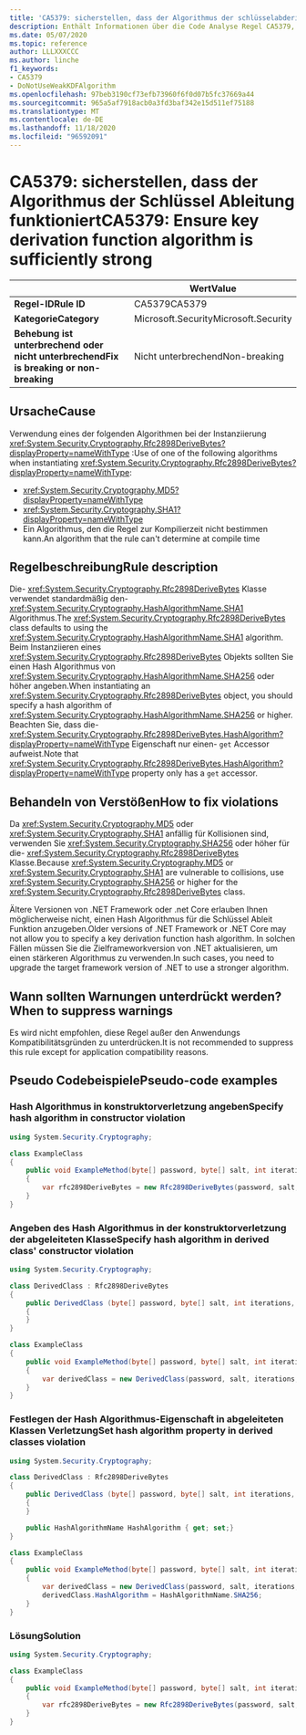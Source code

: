 ```yaml
---
title: 'CA5379: sicherstellen, dass der Algorithmus der schlüsselabderivationsfunktion ausreichend stark ist (Code Analyse)'
description: Enthält Informationen über die Code Analyse Regel CA5379, einschließlich der Gründe, der Behebung von Verstößen und der Zeit, zu der Sie unterdrückt werden soll.
ms.date: 05/07/2020
ms.topic: reference
author: LLLXXXCCC
ms.author: linche
f1_keywords:
- CA5379
- DoNotUseWeakKDFAlgorithm
ms.openlocfilehash: 97beb3190cf73efb73960f6f0d07b5fc37669a44
ms.sourcegitcommit: 965a5af7918acb0a3fd3baf342e15d511ef75188
ms.translationtype: MT
ms.contentlocale: de-DE
ms.lasthandoff: 11/18/2020
ms.locfileid: "96592091"
---
```

# <a name="ca5379-ensure-key-derivation-function-algorithm-is-sufficiently-strong"></a><span data-ttu-id="ef7ae-103">CA5379: sicherstellen, dass der Algorithmus der Schlüssel Ableitung funktioniert</span><span class="sxs-lookup"><span data-stu-id="ef7ae-103">CA5379: Ensure key derivation function algorithm is sufficiently strong</span></span>

| | <span data-ttu-id="ef7ae-104">Wert</span><span class="sxs-lookup"><span data-stu-id="ef7ae-104">Value</span></span> |
|-|-|
| <span data-ttu-id="ef7ae-105">**Regel-ID**</span><span class="sxs-lookup"><span data-stu-id="ef7ae-105">**Rule ID**</span></span> |<span data-ttu-id="ef7ae-106">CA5379</span><span class="sxs-lookup"><span data-stu-id="ef7ae-106">CA5379</span></span>|
| <span data-ttu-id="ef7ae-107">**Kategorie**</span><span class="sxs-lookup"><span data-stu-id="ef7ae-107">**Category**</span></span> |<span data-ttu-id="ef7ae-108">Microsoft.Security</span><span class="sxs-lookup"><span data-stu-id="ef7ae-108">Microsoft.Security</span></span>|
| <span data-ttu-id="ef7ae-109">**Behebung ist unterbrechend oder nicht unterbrechend**</span><span class="sxs-lookup"><span data-stu-id="ef7ae-109">**Fix is breaking or non-breaking**</span></span> |<span data-ttu-id="ef7ae-110">Nicht unterbrechend</span><span class="sxs-lookup"><span data-stu-id="ef7ae-110">Non-breaking</span></span>|

## <a name="cause"></a><span data-ttu-id="ef7ae-111">Ursache</span><span class="sxs-lookup"><span data-stu-id="ef7ae-111">Cause</span></span>

<span data-ttu-id="ef7ae-112">Verwendung eines der folgenden Algorithmen bei der Instanziierung <xref:System.Security.Cryptography.Rfc2898DeriveBytes?displayProperty=nameWithType> :</span><span class="sxs-lookup"><span data-stu-id="ef7ae-112">Use of one of the following algorithms when instantiating <xref:System.Security.Cryptography.Rfc2898DeriveBytes?displayProperty=nameWithType>:</span></span>

- <xref:System.Security.Cryptography.MD5?displayProperty=nameWithType>
- <xref:System.Security.Cryptography.SHA1?displayProperty=nameWithType>
- <span data-ttu-id="ef7ae-113">Ein Algorithmus, den die Regel zur Kompilierzeit nicht bestimmen kann.</span><span class="sxs-lookup"><span data-stu-id="ef7ae-113">An algorithm that the rule can't determine at compile time</span></span>

## <a name="rule-description"></a><span data-ttu-id="ef7ae-114">Regelbeschreibung</span><span class="sxs-lookup"><span data-stu-id="ef7ae-114">Rule description</span></span>

<span data-ttu-id="ef7ae-115">Die- <xref:System.Security.Cryptography.Rfc2898DeriveBytes> Klasse verwendet standardmäßig den- <xref:System.Security.Cryptography.HashAlgorithmName.SHA1> Algorithmus.</span><span class="sxs-lookup"><span data-stu-id="ef7ae-115">The <xref:System.Security.Cryptography.Rfc2898DeriveBytes> class defaults to using the <xref:System.Security.Cryptography.HashAlgorithmName.SHA1> algorithm.</span></span> <span data-ttu-id="ef7ae-116">Beim Instanziieren eines <xref:System.Security.Cryptography.Rfc2898DeriveBytes> Objekts sollten Sie einen Hash Algorithmus von <xref:System.Security.Cryptography.HashAlgorithmName.SHA256> oder höher angeben.</span><span class="sxs-lookup"><span data-stu-id="ef7ae-116">When instantiating an <xref:System.Security.Cryptography.Rfc2898DeriveBytes> object, you should specify a hash algorithm of <xref:System.Security.Cryptography.HashAlgorithmName.SHA256> or higher.</span></span> <span data-ttu-id="ef7ae-117">Beachten Sie, dass die- <xref:System.Security.Cryptography.Rfc2898DeriveBytes.HashAlgorithm?displayProperty=nameWithType> Eigenschaft nur einen- `get` Accessor aufweist.</span><span class="sxs-lookup"><span data-stu-id="ef7ae-117">Note that <xref:System.Security.Cryptography.Rfc2898DeriveBytes.HashAlgorithm?displayProperty=nameWithType> property only has a `get` accessor.</span></span>

## <a name="how-to-fix-violations"></a><span data-ttu-id="ef7ae-118">Behandeln von Verstößen</span><span class="sxs-lookup"><span data-stu-id="ef7ae-118">How to fix violations</span></span>

<span data-ttu-id="ef7ae-119">Da <xref:System.Security.Cryptography.MD5> oder <xref:System.Security.Cryptography.SHA1> anfällig für Kollisionen sind, verwenden Sie <xref:System.Security.Cryptography.SHA256> oder höher für die- <xref:System.Security.Cryptography.Rfc2898DeriveBytes> Klasse.</span><span class="sxs-lookup"><span data-stu-id="ef7ae-119">Because <xref:System.Security.Cryptography.MD5> or <xref:System.Security.Cryptography.SHA1> are vulnerable to collisions, use <xref:System.Security.Cryptography.SHA256> or higher for the <xref:System.Security.Cryptography.Rfc2898DeriveBytes> class.</span></span>

<span data-ttu-id="ef7ae-120">Ältere Versionen von .NET Framework oder .net Core erlauben Ihnen möglicherweise nicht, einen Hash Algorithmus für die Schlüssel Ableit Funktion anzugeben.</span><span class="sxs-lookup"><span data-stu-id="ef7ae-120">Older versions of .NET Framework or .NET Core may not allow you to specify a key derivation function hash algorithm.</span></span> <span data-ttu-id="ef7ae-121">In solchen Fällen müssen Sie die Zielframeworkversion von .NET aktualisieren, um einen stärkeren Algorithmus zu verwenden.</span><span class="sxs-lookup"><span data-stu-id="ef7ae-121">In such cases, you need to upgrade the target framework version of .NET to use a stronger algorithm.</span></span>

## <a name="when-to-suppress-warnings"></a><span data-ttu-id="ef7ae-122">Wann sollten Warnungen unterdrückt werden?</span><span class="sxs-lookup"><span data-stu-id="ef7ae-122">When to suppress warnings</span></span>

<span data-ttu-id="ef7ae-123">Es wird nicht empfohlen, diese Regel außer den Anwendungs Kompatibilitätsgründen zu unterdrücken.</span><span class="sxs-lookup"><span data-stu-id="ef7ae-123">It is not recommended to suppress this rule except for application compatibility reasons.</span></span>

## <a name="pseudo-code-examples"></a><span data-ttu-id="ef7ae-124">Pseudo Codebeispiele</span><span class="sxs-lookup"><span data-stu-id="ef7ae-124">Pseudo-code examples</span></span>

### <a name="specify-hash-algorithm-in-constructor-violation"></a><span data-ttu-id="ef7ae-125">Hash Algorithmus in konstruktorverletzung angeben</span><span class="sxs-lookup"><span data-stu-id="ef7ae-125">Specify hash algorithm in constructor violation</span></span>

```csharp
using System.Security.Cryptography;

class ExampleClass
{
    public void ExampleMethod(byte[] password, byte[] salt, int iterations, HashAlgorithmName hashAlgorithm)
    {
        var rfc2898DeriveBytes = new Rfc2898DeriveBytes(password, salt, iterations, HashAlgorithmName.MD5);
    }
}
```

### <a name="specify-hash-algorithm-in-derived-class-constructor-violation"></a><span data-ttu-id="ef7ae-126">Angeben des Hash Algorithmus in der konstruktorverletzung der abgeleiteten Klasse</span><span class="sxs-lookup"><span data-stu-id="ef7ae-126">Specify hash algorithm in derived class' constructor violation</span></span>

```csharp
using System.Security.Cryptography;

class DerivedClass : Rfc2898DeriveBytes
{
    public DerivedClass (byte[] password, byte[] salt, int iterations, HashAlgorithmName hashAlgorithm) : base(password, salt, iterations, hashAlgorithm)
    {
    }
}

class ExampleClass
{
    public void ExampleMethod(byte[] password, byte[] salt, int iterations, HashAlgorithmName hashAlgorithm)
    {
        var derivedClass = new DerivedClass(password, salt, iterations, HashAlgorithmName.MD5);
    }
}
```

### <a name="set-hash-algorithm-property-in-derived-classes-violation"></a><span data-ttu-id="ef7ae-127">Festlegen der Hash Algorithmus-Eigenschaft in abgeleiteten Klassen Verletzung</span><span class="sxs-lookup"><span data-stu-id="ef7ae-127">Set hash algorithm property in derived classes violation</span></span>

```csharp
using System.Security.Cryptography;

class DerivedClass : Rfc2898DeriveBytes
{
    public DerivedClass (byte[] password, byte[] salt, int iterations, HashAlgorithmName hashAlgorithm) : base(password, salt, iterations, hashAlgorithm)
    {
    }

    public HashAlgorithmName HashAlgorithm { get; set;}
}

class ExampleClass
{
    public void ExampleMethod(byte[] password, byte[] salt, int iterations, HashAlgorithmName hashAlgorithm)
    {
        var derivedClass = new DerivedClass(password, salt, iterations, HashAlgorithmName.MD5);
        derivedClass.HashAlgorithm = HashAlgorithmName.SHA256;
    }
}
```

### <a name="solution"></a><span data-ttu-id="ef7ae-128">Lösung</span><span class="sxs-lookup"><span data-stu-id="ef7ae-128">Solution</span></span>

```csharp
using System.Security.Cryptography;

class ExampleClass
{
    public void ExampleMethod(byte[] password, byte[] salt, int iterations, HashAlgorithmName hashAlgorithm)
    {
        var rfc2898DeriveBytes = new Rfc2898DeriveBytes(password, salt, iterations, HashAlgorithmName.SHA256);
    }
}
```
